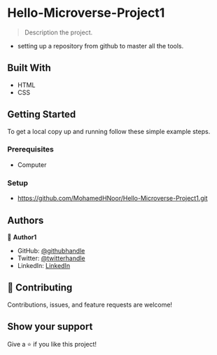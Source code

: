 # Hello-Microverse-Project1

> Description the project.
- setting up a repository from github to master all the tools.

## Built With

- HTML
- CSS

## Getting Started
To get a local copy up and running follow these simple example steps.

### Prerequisites
- Computer

### Setup
- https://github.com/MohamedHNoor/Hello-Microverse-Project1.git

## Authors

👤 **Author1**

- GitHub: [@githubhandle](https://github.com/MohamedHNoor)
- Twitter: [@twitterhandle](https://twitter.com/MohamedHNoor)
- LinkedIn: [LinkedIn](https://www.linkedin.com/in/mohamedhnoor/)


## 🤝 Contributing

Contributions, issues, and feature requests are welcome!

## Show your support

Give a ⭐️ if you like this project!

